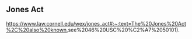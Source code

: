 ## Jones Act

<https://www.law.cornell.edu/wex/jones_act#:~:text=The%20Jones%20Act%2C%20also%20known>,see%2046%20USC%20%C2%A7%2050101).
